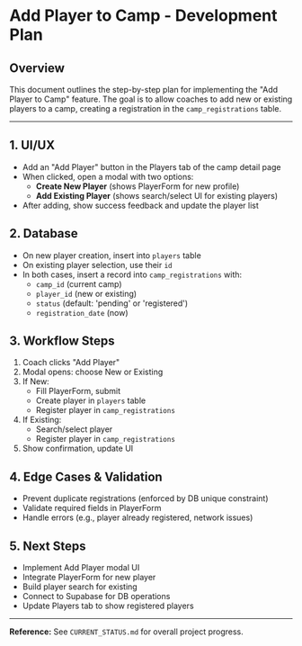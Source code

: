 # Add Player to Camp - Development Plan

## Overview

This document outlines the step-by-step plan for implementing the "Add Player to Camp" feature. The goal is to allow coaches to add new or existing players to a camp, creating a registration in the `camp_registrations` table.

---

## 1. UI/UX

- Add an "Add Player" button in the Players tab of the camp detail page
- When clicked, open a modal with two options:
  - **Create New Player** (shows PlayerForm for new profile)
  - **Add Existing Player** (shows search/select UI for existing players)
- After adding, show success feedback and update the player list

## 2. Database

- On new player creation, insert into `players` table
- On existing player selection, use their `id`
- In both cases, insert a record into `camp_registrations` with:
  - `camp_id` (current camp)
  - `player_id` (new or existing)
  - `status` (default: 'pending' or 'registered')
  - `registration_date` (now)

## 3. Workflow Steps

1. Coach clicks "Add Player"
2. Modal opens: choose New or Existing
3. If New:
   - Fill PlayerForm, submit
   - Create player in `players` table
   - Register player in `camp_registrations`
4. If Existing:
   - Search/select player
   - Register player in `camp_registrations`
5. Show confirmation, update UI

## 4. Edge Cases & Validation

- Prevent duplicate registrations (enforced by DB unique constraint)
- Validate required fields in PlayerForm
- Handle errors (e.g., player already registered, network issues)

## 5. Next Steps

- Implement Add Player modal UI
- Integrate PlayerForm for new player
- Build player search for existing
- Connect to Supabase for DB operations
- Update Players tab to show registered players

---

**Reference:** See `CURRENT_STATUS.md` for overall project progress.
